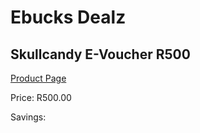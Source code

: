 
# Ebucks Dealz
## Skullcandy E-Voucher R500
[Product Page](https://www.ebucks.com/web/shop/productSelected.do?prodId=1191227980&catId=227677169)

Price: R500.00

Savings: 


	